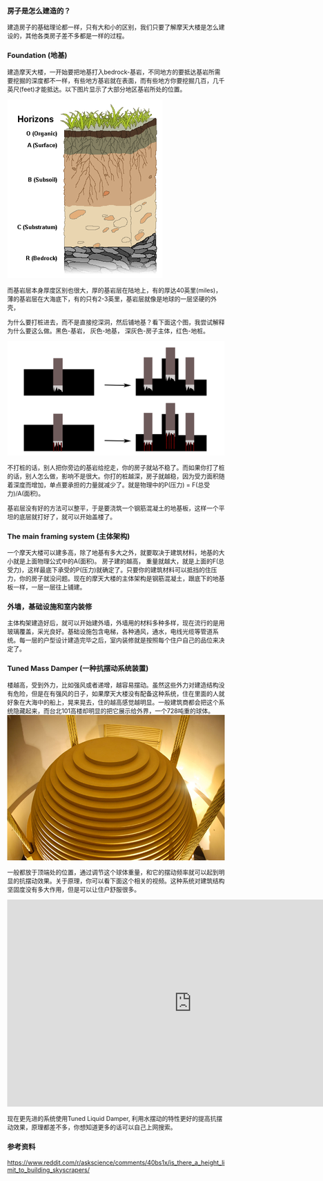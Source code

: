 ### 房子是怎么建造的？

建造房子的基础理论都一样，只有大和小的区别，我们只要了解摩天大楼是怎么建设的，其他各类房子差不多都是一样的过程。

### Foundation (地基)

建造摩天大楼，一开始要把地基打入bedrock-基岩，不同地方的要抵达基岩所需要挖掘的深度都不一样，有些地方基岩就在表面，而有些地方你要挖掘几百，几千英尺(feet)才能抵达。以下图片显示了大部分地区基岩所处的位置。

<img src="/assets/image/world/Horizons.gif" />

而基岩层本身厚度区别也很大，厚的基岩层在陆地上，有的厚达40英里(miles)，薄的基岩层在大海底下，有的只有2-3英里，基岩层就像是地球的一层坚硬的外壳，

为什么要打桩进去，而不是直接挖深洞，然后铺地基？看下面这个图，我尝试解释为什么要这么做。黑色-基岩， 灰色-地基， 深灰色-房子主体，红色-地桩。

<img src="/assets/image/world/why_beam.png" />

不打桩的话，别人把你旁边的基岩给挖走，你的房子就站不稳了。而如果你打了桩的话，别人怎么做，影响不是很大。你打的桩越深，房子就越稳，因为受力面积随着深度而增加，单点要承担的力量就减少了。就是物理中的P(压力) = F(总受力)/A(面积)。

基岩层没有好的方法可以整平，于是要浇筑一个钢筋混凝土的地基板，这样一个平坦的底层就打好了，就可以开始盖楼了。

### The main framing system (主体架构)

一个摩天大楼可以建多高，除了地基有多大之外，就要取决于建筑材料，地基的大小就是上面物理公式中的A(面积)。 房子建的越高， 重量就越大，就是上面的F(总受力)，这样最底下承受的P(压力)就确定了。只要你的建筑材料可以抵挡的住压力，你的房子就没问题。现在的摩天大楼的主体架构是钢筋混凝土，跟底下的地基板一样，一层一层往上铺建。

### 外墙，基础设施和室内装修

主体构架建造好后，就可以开始建外墙，外墙用的材料多种多样，现在流行的是用玻璃覆盖，采光良好。基础设施包含电梯，各种通风，通水，电线光缆等管道系统。每一层的户型设计建造完毕之后，室内装修就是按照每个住户自己的品位来决定了。

### Tuned Mass Damper (一种抗摆动系统装置)

楼越高，受到外力，比如强风或者递增，越容易摆动。虽然这些外力对建造结构没有危险，但是在有强风的日子，如果摩天大楼没有配备这种系统，住在里面的人就好象在大海中的船上，晃来晃去，住的越高感觉越明显。一般建筑商都会把这个系统隐藏起来，而台北101高楼却明显的把它展示给外界，一个728吨重的球体。
<img src="/assets/image/world/Tuned_mass_damper_-_Taipei_101.jpg" />

一般都放于顶端处的位置，通过调节这个球体重量，和它的摆动频率就可以起到明显的抗摆动效果。关于原理，你可以看下面这个相关的视频。这种系统对建筑结构坚固度没有多大作用，但是可以让住户舒服很多。
<div class="videoWrapper">
	<iframe width="854" height="480" src="https://www.youtube.com/embed/f1U4SAgy60c" frameborder="0" allowfullscreen></iframe>
</div>

现在更先进的系统使用Tuned Liquid Damper, 利用水摆动的特性更好的提高抗摆动效果，原理都差不多，你想知道更多的话可以自己上网搜索。


### 参考资料

https://www.reddit.com/r/askscience/comments/40bs1x/is_there_a_height_limit_to_building_skyscrapers/